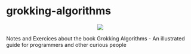 # grokking-algorithms

<p align="center">
  <img src="https://github.com/bozzelliandrea/grokking-algorithms/assets/74464364/2c76fec0-b7bc-4bd4-b309-98fab73aef10" />
</p>


Notes and Exercices about the book Grokking Algorithms - An illustrated guide for programmers and other curious people
